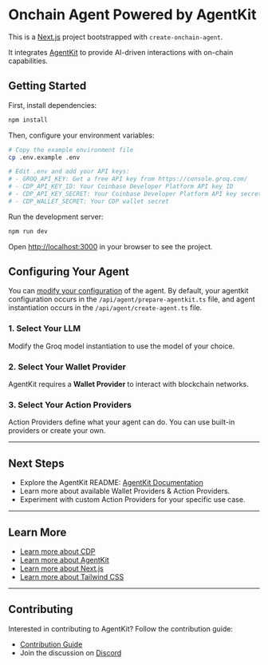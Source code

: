 # Onchain Agent Powered by AgentKit

This is a [Next.js](https://nextjs.org) project bootstrapped with `create-onchain-agent`.  

It integrates [AgentKit](https://github.com/coinbase/agentkit) to provide AI-driven interactions with on-chain capabilities.

## Getting Started

First, install dependencies:

```sh
npm install
```

Then, configure your environment variables:

```sh
# Copy the example environment file
cp .env.example .env

# Edit .env and add your API keys:
# - GROQ_API_KEY: Get a free API key from https://console.groq.com/
# - CDP_API_KEY_ID: Your Coinbase Developer Platform API key ID
# - CDP_API_KEY_SECRET: Your Coinbase Developer Platform API key secret
# - CDP_WALLET_SECRET: Your CDP wallet secret
```

Run the development server:

```sh
npm run dev
```

Open [http://localhost:3000](http://localhost:3000) in your browser to see the project.


## Configuring Your Agent

You can [modify your configuration](https://github.com/coinbase/agentkit/tree/main/typescript/agentkit#usage) of the agent. By default, your agentkit configuration occurs in the `/api/agent/prepare-agentkit.ts` file, and agent instantiation occurs in the `/api/agent/create-agent.ts` file.

### 1. Select Your LLM  
Modify the Groq model instantiation to use the model of your choice.

### 2. Select Your Wallet Provider  
AgentKit requires a **Wallet Provider** to interact with blockchain networks.

### 3. Select Your Action Providers  
Action Providers define what your agent can do. You can use built-in providers or create your own.

---

## Next Steps

- Explore the AgentKit README: [AgentKit Documentation](https://github.com/coinbase/agentkit)
- Learn more about available Wallet Providers & Action Providers.
- Experiment with custom Action Providers for your specific use case.

---

## Learn More

- [Learn more about CDP](https://docs.cdp.coinbase.com/)
- [Learn more about AgentKit](https://docs.cdp.coinbase.com/agentkit/docs/welcome)
- [Learn more about Next.js](https://nextjs.org/docs)
- [Learn more about Tailwind CSS](https://tailwindcss.com/docs)

---

## Contributing

Interested in contributing to AgentKit? Follow the contribution guide:

- [Contribution Guide](https://github.com/coinbase/agentkit/blob/main/CONTRIBUTING.md)
- Join the discussion on [Discord](https://discord.gg/CDP)
